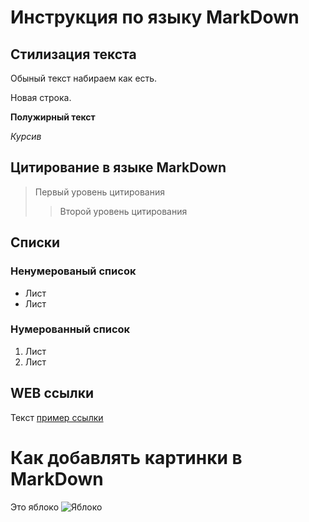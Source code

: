 # Инструкция по языку MarkDown

## Стилизация текста
Обыный текст набираем как есть.

Новая строка.

**Полужирный текст**

*Курсив*

## Цитирование в языке MarkDown
> Первый уровень цитирования
>> Второй уровень цитирования

## Списки
### Ненумерованый список
* Лист
* Лист

### Нумерованный список
1. Лист
2. Лист

## WEB ссылки
Текст [пример ссылки](www.gb.ru "Всплывающая подсказка")

# Как добавлять картинки в MarkDown
Это яблоко
![Яблоко](Яблоко.jpeg)